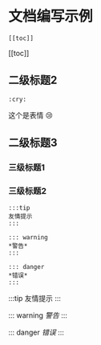 # 文档编写示例

```
[[toc]]

```
[[toc]]


## 二级标题2

```
:cry:

```

这个是表情 :cry:

## 二级标题3

### 三级标题1

### 三级标题2

```
:::tip
友情提示
:::

::: warning
*警告*
:::

::: danger
*错误*
:::

```
:::tip
友情提示
:::

::: warning
*警告*
:::

::: danger
*错误*
:::